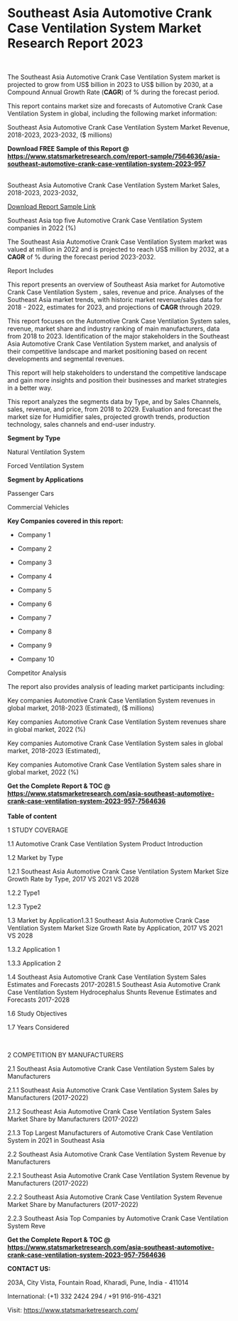 <h1>Southeast Asia Automotive Crank Case Ventilation System Market Research Report 2023</h1><br/><p>The Southeast Asia Automotive Crank Case Ventilation System market is projected to grow from US$ billion in 2023 to US$ billion by 2030, at a Compound Annual Growth Rate (<strong>CAGR</strong>) of % during the forecast period.</p><p>
 
 This report contains market size and forecasts of Automotive Crank Case Ventilation System in global, including the following market information:</p><p>
 
 Southeast Asia Automotive Crank Case Ventilation System Market Revenue, 2018-2023, 2023-2032, ($ millions)</p><div><b>Download FREE Sample of this Report @ <a href="https://www.statsmarketresearch.com/download-free-sample/7564636/asia-southeast-automotive-crank-case-ventilation-system-2023-957">https://www.statsmarketresearch.com/report-sample/7564636/asia-southeast-automotive-crank-case-ventilation-system-2023-957</a></b></div><br><p>
 
 Southeast Asia Automotive Crank Case Ventilation System Market Sales, 2018-2023, 2023-2032,</p><p><a href="https://www.statsmarketresearch.com/download-free-sample/7564636/asia-southeast-automotive-crank-case-ventilation-system-2023-957">Download Report Sample Link</a></p><p>
 
 Southeast Asia top five Automotive Crank Case Ventilation System companies in 2022 (%)</p><p>
 
 The Southeast Asia Automotive Crank Case Ventilation System market was valued at million in 2022 and is projected to reach US$ million by 2032, at a <strong>CAGR</strong> of % during the forecast period 2023-2032.</p><p>
 
 Report Includes</p><p>
 
 This report presents an overview of Southeast Asia market for Automotive Crank Case Ventilation System , sales, revenue and price. Analyses of the Southeast Asia market trends, with historic market revenue/sales data for 2018 - 2022, estimates for 2023, and projections of <strong>CAGR</strong> through 2029.</p><p>
 
 This report focuses on the Automotive Crank Case Ventilation System sales, revenue, market share and industry ranking of main manufacturers, data from 2018 to 2023. Identification of the major stakeholders in the Southeast Asia Automotive Crank Case Ventilation System market, and analysis of their competitive landscape and market positioning based on recent developments and segmental revenues.</p><p>
 
 This report will help stakeholders to understand the competitive landscape and gain more insights and position their businesses and market strategies in a better way.</p><p>
 
 This report analyzes the segments data by Type, and by Sales Channels, sales, revenue, and price, from 2018 to 2029. Evaluation and forecast the market size for Humidifier sales, projected growth trends, production technology, sales channels and end-user industry.</p><p>
 
  <strong>Segment by Type</strong></p><p>
 
 Natural Ventilation System</p><p>Forced Ventilation System</p><p>
 
 <strong> Segment <strong><strong>by Applications</strong></strong></strong></p><p>
 
 Passenger Cars</p><p>Commercial Vehicles</p><p><strong>Key Companies covered in this report:</strong></p><p>
 
 </p><ul><p></p><li>Company 1</li><p></p><li>Company 2</li><p></p><li>Company 3</li><p></p><li>Company 4</li><p></p><li>Company 5</li><p></p><li>Company 6</li><p></p><li>Company 7</li><p></p><li>Company 8</li><p></p><li>Company 9</li><p></p><li>Company 10</li><p></p></ul><p>Competitor Analysis</p><p>
 
 The report also provides analysis of leading market participants including:</p><p>
 
 Key companies Automotive Crank Case Ventilation System revenues in global market, 2018-2023 (Estimated), ($ millions)</p><p>
 
 Key companies Automotive Crank Case Ventilation System revenues share in global market, 2022 (%)</p><p>
 
 Key companies Automotive Crank Case Ventilation System sales in global market, 2018-2023 (Estimated),</p><p>
 
 Key companies Automotive Crank Case Ventilation System sales share in global market, 2022 (%)</p><div><b>Get the Complete Report & TOC @ <a href="https://www.statsmarketresearch.com/asia-southeast-automotive-crank-case-ventilation-system-2023-957-7564636">https://www.statsmarketresearch.com/asia-southeast-automotive-crank-case-ventilation-system-2023-957-7564636</a></b></div><br><b>Table of content</b><p>1 STUDY COVERAGE<br />
 
 1.1 Automotive Crank Case Ventilation System Product Introduction<br />
 
 1.2 Market by Type<br />
 
 1.2.1 Southeast Asia Automotive Crank Case Ventilation System Market Size Growth Rate by Type, 2017 VS 2021 VS 2028<br />
 
 1.2.2 Type1<br />
 
 1.2.3 Type2<br />
 
 1.3 Market by Application1.3.1 Southeast Asia Automotive Crank Case Ventilation System Market Size Growth Rate by Application, 2017 VS 2021 VS 2028<br />
 
 1.3.2 Application 1<br />
 
 1.3.3 Application 2<br />
 
 1.4 Southeast Asia Automotive Crank Case Ventilation System Sales Estimates and Forecasts 2017-20281.5 Southeast Asia Automotive Crank Case Ventilation System Hydrocephalus Shunts Revenue Estimates and Forecasts 2017-2028<br />
 
 1.6 Study Objectives<br />
 
 1.7 Years Considered<br />
 
 <br />
 
 2 COMPETITION BY MANUFACTURERS<br />
 
 2.1 Southeast Asia Automotive Crank Case Ventilation System Sales by Manufacturers<br />
 
 2.1.1 Southeast Asia Automotive Crank Case Ventilation System Sales by Manufacturers (2017-2022)<br />
 
 2.1.2 Southeast Asia Automotive Crank Case Ventilation System Sales Market Share by Manufacturers (2017-2022)<br />
 
 2.1.3 Top Largest Manufacturers of Automotive Crank Case Ventilation System in 2021 in Southeast Asia<br />
 
 2.2 Southeast Asia Automotive Crank Case Ventilation System Revenue by Manufacturers<br />
 
 2.2.1 Southeast Asia Automotive Crank Case Ventilation System Revenue by Manufacturers (2017-2022)<br />
 
 2.2.2 Southeast Asia Automotive Crank Case Ventilation System Revenue Market Share by Manufacturers (2017-2022)<br />
 
 2.2.3 Southeast Asia Top Companies by Automotive Crank Case Ventilation System Reve<br><div><b>Get the Complete Report & TOC @ <a href="https://www.statsmarketresearch.com/asia-southeast-automotive-crank-case-ventilation-system-2023-957-7564636">https://www.statsmarketresearch.com/asia-southeast-automotive-crank-case-ventilation-system-2023-957-7564636</a></b></div></p>
 
 <b>CONTACT US:</b><br>
 
 203A, City Vista, Fountain Road, Kharadi, Pune, India - 411014 <br>
 
 International: (+1) 332 2424 294 / +91 916-916-4321<br>
 
 Visit: <a href="https://www.statsmarketresearch.com/">https://www.statsmarketresearch.com/</a>
 
 <br>